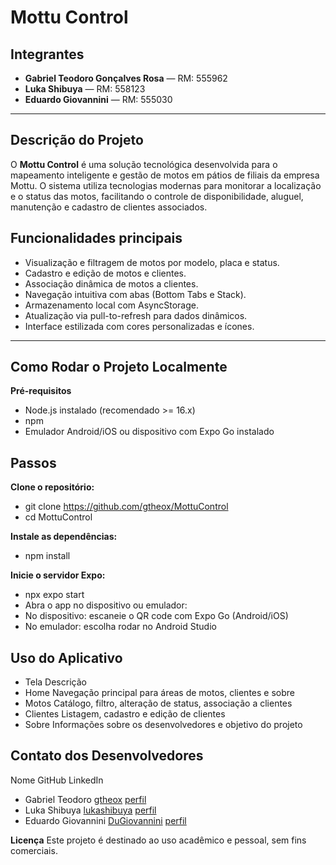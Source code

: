 # Mottu Control

## Integrantes

- **Gabriel Teodoro Gonçalves Rosa** — RM: 555962
- **Luka Shibuya** — RM: 558123
- **Eduardo Giovannini** — RM: 555030

---

## Descrição do Projeto

O **Mottu Control** é uma solução tecnológica desenvolvida para o mapeamento inteligente e gestão de motos em pátios de filiais da empresa Mottu. O sistema utiliza tecnologias modernas para monitorar a localização e o status das motos, facilitando o controle de disponibilidade, aluguel, manutenção e cadastro de clientes associados.

## Funcionalidades principais

- Visualização e filtragem de motos por modelo, placa e status.
- Cadastro e edição de motos e clientes.
- Associação dinâmica de motos a clientes.
- Navegação intuitiva com abas (Bottom Tabs e Stack).
- Armazenamento local com AsyncStorage.
- Atualização via pull-to-refresh para dados dinâmicos.
- Interface estilizada com cores personalizadas e ícones.

---

## Como Rodar o Projeto Localmente

**Pré-requisitos**

- Node.js instalado (recomendado >= 16.x)
- npm
- Emulador Android/iOS ou dispositivo com Expo Go instalado

## Passos

**Clone o repositório:**

- git clone https://github.com/gtheox/MottuControl
- cd MottuControl

**Instale as dependências:**

- npm install

**Inicie o servidor Expo:**

- npx expo start
- Abra o app no dispositivo ou emulador:
- No dispositivo: escaneie o QR code com Expo Go (Android/iOS)
- No emulador: escolha rodar no Android Studio

## Uso do Aplicativo

- Tela Descrição
- Home Navegação principal para áreas de motos, clientes e sobre
- Motos Catálogo, filtro, alteração de status, associação a clientes
- Clientes Listagem, cadastro e edição de clientes
- Sobre Informações sobre os desenvolvedores e objetivo do projeto

## **Contato dos Desenvolvedores**

Nome GitHub LinkedIn
- Gabriel Teodoro [gtheox](https://github.com/gtheox) [perfil](https://www.linkedin.com/in/gabriel-teodoro-gon%C3%A7alves-rosa-a26970236/)
- Luka Shibuya [lukashibuya](https://github.com/lukashibuya) [perfil](https://www.linkedin.com/in/luka-shibuya-b62a322b3/)
- Eduardo Giovannini [DuGiovannini](https://github.com/DuGiovannini) [perfil](https://www.linkedin.com/in/eduardo-giovannini-157216262/)

**Licença**
Este projeto é destinado ao uso acadêmico e pessoal, sem fins comerciais.
